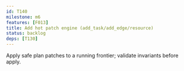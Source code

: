 ```yaml
---
id: T140
milestone: m6
features: [F013]
title: Add hot patch engine (add_task/add_edge/resource)
status: backlog
deps: [T130]
---
```


Apply safe plan patches to a running frontier; validate invariants before apply.
